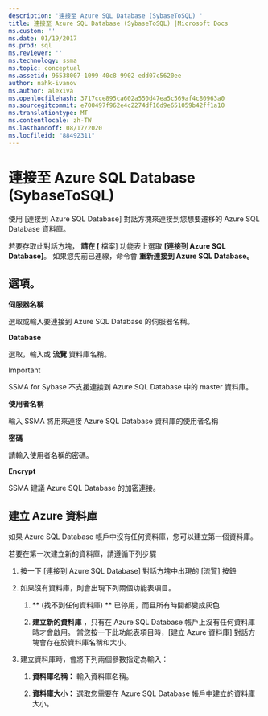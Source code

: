 ```yaml
---
description: '連接至 Azure SQL Database (SybaseToSQL) '
title: 連接至 Azure SQL Database (SybaseToSQL) |Microsoft Docs
ms.custom: ''
ms.date: 01/19/2017
ms.prod: sql
ms.reviewer: ''
ms.technology: ssma
ms.topic: conceptual
ms.assetid: 96538007-1099-40c8-9902-edd07c5620ee
author: nahk-ivanov
ms.author: alexiva
ms.openlocfilehash: 3717cce895ca602a550d47ea5c569af4c80963a0
ms.sourcegitcommit: e700497f962e4c2274df16d9e651059b42ff1a10
ms.translationtype: MT
ms.contentlocale: zh-TW
ms.lasthandoff: 08/17/2020
ms.locfileid: "88492311"
---
```

# <a name="connect-to-azure-sql-database--sybasetosql"></a>連接至 Azure SQL Database (SybaseToSQL) 
使用 [連接到 Azure SQL Database] 對話方塊來連接到您想要遷移的 Azure SQL Database 資料庫。  
  
若要存取此對話方塊， **請在 [** 檔案] 功能表上選取 **[連接到 Azure SQL Database]**。 如果您先前已連線，命令會 **重新連接到 Azure SQL Database。**  
  
## <a name="options"></a>選項。  
**伺服器名稱**  
  
選取或輸入要連接到 Azure SQL Database 的伺服器名稱。  
  
**Database**  
  
選取，輸入或 **流覽** 資料庫名稱。  
  
> [!IMPORTANT]  
> SSMA for Sybase 不支援連接到 Azure SQL Database 中的 master 資料庫。  
  
**使用者名稱**  
  
輸入 SSMA 將用來連接 Azure SQL Database 資料庫的使用者名稱  
  
**密碼**  
  
請輸入使用者名稱的密碼。  
  
**Encrypt**  
  
SSMA 建議 Azure SQL Database 的加密連接。  
  
## <a name="create-azure-database"></a>建立 Azure 資料庫  
如果 Azure SQL Database 帳戶中沒有任何資料庫，您可以建立第一個資料庫。  
  
若要在第一次建立新的資料庫，請遵循下列步驟  
  
1.  按一下 [連接到 Azure SQL Database] 對話方塊中出現的 [流覽] 按鈕  
  
2.  如果沒有資料庫，則會出現下列兩個功能表項目。  
  
    1.  ** (找不到任何資料庫) ** 已停用，而且所有時間都變成灰色  
  
    2.  **建立新的資料庫** ，只有在 Azure SQL Database 帳戶上沒有任何資料庫時才會啟用。 當您按一下此功能表項目時，[建立 Azure 資料庫] 對話方塊會存在於資料庫名稱和大小。  
  
3.  建立資料庫時，會將下列兩個參數指定為輸入：  
  
    1.  **資料庫名稱：** 輸入資料庫名稱。  
  
    2.  **資料庫大小：** 選取您需要在 Azure SQL Database 帳戶中建立的資料庫大小。  
  
